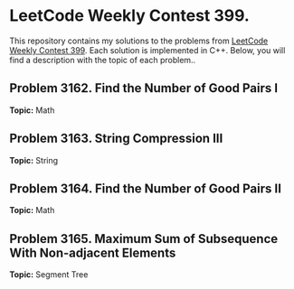 # LeetCode Weekly Contest 399.

This repository contains my solutions to the problems from [LeetCode Weekly Contest 399](https://leetcode.com/contest/weekly-contest-399/). Each solution is implemented in C++. Below, you will find a description with the topic of each problem..

## Problem 3162. Find the Number of Good Pairs I

**Topic:** Math

## Problem 3163. String Compression III

**Topic:** String

## Problem 3164. Find the Number of Good Pairs II

**Topic:** Math

## Problem 3165. Maximum Sum of Subsequence With Non-adjacent Elements

**Topic:** Segment Tree
